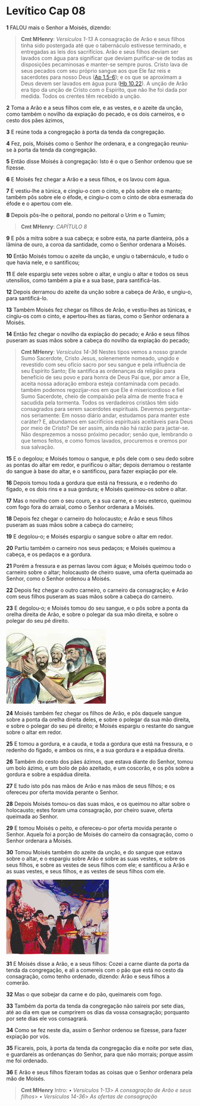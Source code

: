 # Levítico Cap 08

**1** 	FALOU mais o Senhor a Moisés, dizendo:

> **Cmt MHenry**: *Versículos 1-13* A consagração de Arão e seus filhos tinha sido postergada até que o tabernáculo estivesse terminado, e entregadas as leis dos sacrifícios. Arão e seus filhos deviam ser lavados com água para significar que deviam purificar-se de todas as disposições pecaminosas e manter-se sempre puros. Cristo lava de seus pecados com seu próprio sangue aos que Ele faz reis e sacerdotes para nosso Deus ([Ap 1.5-6](../66N-Ap/01.md#5)); e os que se aproximam a Deus devem ser lavados em água pura ([Hb 10.22](../58N-Hb/10.md#22)). A unção de Arão era tipo da unção de Cristo com o Espírito, que não lhe foi dada por medida. Todos os crentes têm recebido a unção.

**2** 	Toma a Arão e a seus filhos com ele, e as vestes, e o azeite da unção, como também o novilho da expiação do pecado, e os dois carneiros, e o cesto dos pães ázimos,

**3** 	E reúne toda a congregação à porta da tenda da congregação.

**4** 	Fez, pois, Moisés como o Senhor lhe ordenara, e a congregação reuniu-se à porta da tenda da congregação.

**5** 	Então disse Moisés à congregação: Isto é o que o Senhor ordenou que se fizesse.

**6** 	E Moisés fez chegar a Arão e a seus filhos, e os lavou com água.

**7** 	E vestiu-lhe a túnica, e cingiu-o com o cinto, e pôs sobre ele o manto; também pôs sobre ele o éfode, e cingiu-o com o cinto de obra esmerada do éfode e o apertou com ele.

**8** 	Depois pôs-lhe o peitoral, pondo no peitoral o Urim e o Tumim;

> **Cmt MHenry**: *CAPÍTULO 8*

**9** 	E pôs a mitra sobre a sua cabeça; e sobre esta, na parte dianteira, pôs a lâmina de ouro, a coroa da santidade, como o Senhor ordenara a Moisés.

**10** 	Então Moisés tomou o azeite da unção, e ungiu o tabernáculo, e tudo o que havia nele, e o santificou;

**11** 	E dele espargiu sete vezes sobre o altar, e ungiu o altar e todos os seus utensílios, como também a pia e a sua base, para santificá-las.

**12** 	Depois derramou do azeite da unção sobre a cabeça de Arão, e ungiu-o, para santificá-lo.

**13** 	Também Moisés fez chegar os filhos de Arão, e vestiu-lhes as túnicas, e cingiu-os com o cinto, e apertou-lhes as tiaras, como o Senhor ordenara a Moisés.

**14** 	Então fez chegar o novilho da expiação do pecado; e Arão e seus filhos puseram as suas mãos sobre a cabeça do novilho da expiação do pecado;

> **Cmt MHenry**: *Versículos 14-36* Nestes tipos vemos a nosso grande Sumo Sacerdote, Cristo Jesus, solenemente nomeado, ungido e revestido com seu ofício sacro por seu sangue e pela influência de seu Espírito Santo; Ele santifica as ordenanças da religião para benefício de seu povo e para honra de Deus Pai que, por amor a Ele, aceita nossa adoração embora esteja contaminada com pecado. também podemos regozijar-nos em que Ele é misericordioso e fiel Sumo Sacerdote, cheio de compaixão pela alma de mente fraca e sacudida pela tormenta. Todos os verdadeiros cristãos têm sido consagrados para serem sacerdotes espirituais. Devemos perguntar-nos seriamente: Em nosso diário andar, estudamos para manter este caráter? E, abundamos em sacrifícios espirituais aceitáveis para Deus por meio de Cristo? De ser assim, ainda não há razão para jactar-se. Não desprezemos a nosso próximo pecador; senão que, lembrando o que temos feitos, e como fomos lavados, procuremos e oremos por sua salvação.

**15** 	E o degolou; e Moisés tomou o sangue, e pôs dele com o seu dedo sobre as pontas do altar em redor, e purificou o altar; depois derramou o restante do sangue à base do altar, e o santificou, para fazer expiação por ele.

**16** 	Depois tomou toda a gordura que está na fressura, e o redenho do fígado, e os dois rins e a sua gordura; e Moisés queimou-os sobre o altar.

**17** 	Mas o novilho com o seu couro, e a sua carne, e o seu esterco, queimou com fogo fora do arraial, como o Senhor ordenara a Moisés.

**18** 	Depois fez chegar o carneiro do holocausto; e Arão e seus filhos puseram as suas mãos sobre a cabeça do carneiro;

**19** 	E degolou-o; e Moisés espargiu o sangue sobre o altar em redor.

**20** 	Partiu também o carneiro nos seus pedaços; e Moisés queimou a cabeça, e os pedaços e a gordura.

**21** 	Porém a fressura e as pernas lavou com água; e Moisés queimou todo o carneiro sobre o altar; holocausto de cheiro suave, uma oferta queimada ao Senhor, como o Senhor ordenou a Moisés.

**22** 	Depois fez chegar o outro carneiro, o carneiro da consagração; e Arão com seus filhos puseram as suas mãos sobre a cabeça do carneiro.

**23** 	E degolou-o; e Moisés tomou do seu sangue, e o pôs sobre a ponta da orelha direita de Arão, e sobre o polegar da sua mão direita, e sobre o polegar do seu pé direito.

![](../Images/SweetPublishing/2-29-4.jpg) 

**24** 	Moisés também fez chegar os filhos de Arão, e pôs daquele sangue sobre a ponta da orelha direita deles, e sobre o polegar da sua mão direita, e sobre o polegar do seu pé direito; e Moisés espargiu o restante do sangue sobre o altar em redor.

**25** 	E tomou a gordura, e a cauda, e toda a gordura que está na fressura, e o redenho do fígado, e ambos os rins, e a sua gordura e a espádua direita.

**26** 	Também do cesto dos pães ázimos, que estava diante do Senhor, tomou um bolo ázimo, e um bolo de pão azeitado, e um coscorão, e os pôs sobre a gordura e sobre a espádua direita.

**27** 	E tudo isto pôs nas mãos de Arão e nas mãos de seus filhos; e os ofereceu por oferta movida perante o Senhor.

**28** 	Depois Moisés tomou-os das suas mãos, e os queimou no altar sobre o holocausto; estes foram uma consagração, por cheiro suave, oferta queimada ao Senhor.

**29** 	E tomou Moisés o peito, e ofereceu-o por oferta movida perante o Senhor. Aquela foi a porção de Moisés do carneiro da consagração, como o Senhor ordenara a Moisés.

**30** 	Tomou Moisés também do azeite da unção, e do sangue que estava sobre o altar, e o espargiu sobre Arão e sobre as suas vestes, e sobre os seus filhos, e sobre as vestes de seus filhos com ele; e santificou a Arão e as suas vestes, e seus filhos, e as vestes de seus filhos com ele.

![](../Images/SweetPublishing/2-24-1.jpg) 

**31** 	E Moisés disse a Arão, e a seus filhos: Cozei a carne diante da porta da tenda da congregação, e ali a comereis com o pão que está no cesto da consagração, como tenho ordenado, dizendo: Arão e seus filhos a comerão.

**32** 	Mas o que sobejar da carne e do pão, queimareis com fogo.

**33** 	Também da porta da tenda da congregação não saireis por sete dias, até ao dia em que se cumprirem os dias da vossa consagração; porquanto por sete dias ele vos consagrará.

**34** 	Como se fez neste dia, assim o Senhor ordenou se fizesse, para fazer expiação por vós.

**35** 	Ficareis, pois, à porta da tenda da congregação dia e noite por sete dias, e guardareis as ordenanças do Senhor, para que não morrais; porque assim me foi ordenado.

**36** 	E Arão e seus filhos fizeram todas as coisas que o Senhor ordenara pela mão de Moisés.


> **Cmt MHenry** Intro: *• Versículos 1-13*> *A consagração de Arão e seus filhos*> *• Versículos 14-36*> *As ofertas de consagração*